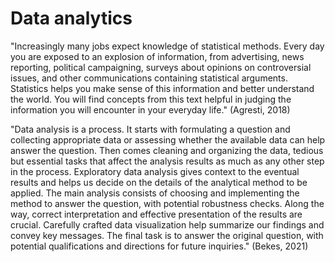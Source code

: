 # Data analytics

"Increasingly many jobs expect knowledge of statistical methods. Every day you are exposed to an explosion of information, from advertising, news reporting, political campaigning, surveys about opinions on controversial issues, and other communications containing statistical arguments. Statistics helps you make sense of this information and better understand the world. You will find concepts from this text helpful in judging the information you will encounter in your everyday life." (Agresti, 2018)

"Data analysis is a process. It starts with formulating a question and collecting appropriate data or assessing whether the available data can help answer the question. Then comes cleaning and organizing the data, tedious but essential tasks that affect the analysis results as much as any other step in the process. Exploratory data analysis gives context to the eventual results and helps us decide on the details of the analytical method to be applied. The main analysis consists of choosing and implementing the method to answer the question, with potential robustness checks. Along the way, correct interpretation and effective presentation of the results are crucial. Carefully crafted data visualization help summarize our findings and convey key messages. The final task is to answer the original question, with potential qualifications and directions for future inquiries." (Bekes, 2021)
